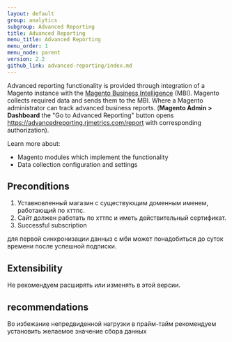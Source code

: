 ```yaml
---
layout: default
group: analytics
subgroup: Advanced Reporting
title: Advanced Reporting
menu_title: Advanced Reporting
menu_order: 1
menu_node: parent
version: 2.2
github_link: advanced-reporting/index.md
---
```


Advanced reporting functionality is provided through integration of a Magento instance with the [Magento Business Intelligence] (MBI). Magento collects required data and sends them to the MBI. Where a Magento administrator can track advanced business reports. (**Magento Admin > Dashboard** the "Go to Advanced Reporting" button opens https://advancedreporting.rjmetrics.com/report with corresponding authorization).
 
Learn more about:

- Magento modules which implement the functionality 
- Data collection configuration and settings

## Preconditions

1. Уставновленный магазин с существующим доменным именем, работающий по хттпс.
2. Сайт должен работать по хттпс и иметь действительный сертификат.
3. Successful subscription

для первой синхронизации данныз с мби может понадобиться до суток времени после успешной подписки.

## Extensibility

Не рекомендуем расширять или изменять в этой версии.

## recommendations

Во избежание непредвиденной нагрузки в прайм-тайм рекомендуем установить желаемое значение сбора данных

<!-- LINK DEFINITIONS -->

[Magento Business Intelligence]: https://magento.com/products/business-intelligence